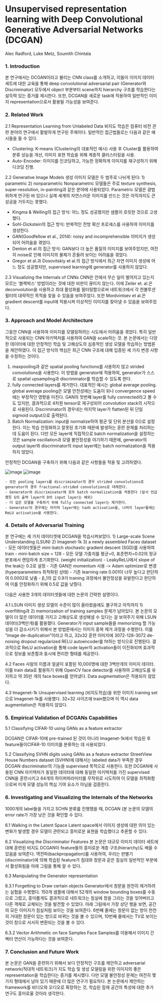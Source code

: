 # Unsupervised representation learning with Deep Convolutional Generative Adversarial Networks (DCGAN)
Alec Radford, Luke Metz, Soumith Chintala

### 1. Introduction
본 연구에서는 DCGAN이라고 불리는 CNN class를 소개하고, 이들이 이미지 데이터 세트에 대한 교육을 통해 deep convolutional adversarial pair (Generator와 Discriminator) 모두에서 object 부분부터 scene까지 hierarchy 구조를 학습한다는 설득력 있는 증거를 제시한다. 또한, DCGAN을 새로운 task에 적용하여 일반적인 이미지 representation으로서 활용될 가능성을 보여준다.


### 2. Related Work
2.1 Representation Learning from Unlabeled Data
비지도 학습은 컴퓨터 비전 관련 분야의 연구에서 활발하게 연구된 주제이다. 일반적인 접근법들로는 다음과 같은 예시들을 들 수 있다.
  - Clustering: K-means (Clustering의 대표적인 예시) 사용 후 Cluster를 활용하여 분류 성능을 개선, 이미지 표현 학습을 위해 계층적 클러스터링을 사용.
  - Auto-Encoder: 이미지를 인코딩하고, 가능한 정확하게 이미지를 재구성하기 위해 디코딩 진행.

2.2 Generative Image Models
생성 이미지 모델은 두 범주로 나뉘게 된다: 1) parametric 2) nonparametric
Nonparametric 모델들은 주로 texture synthesis, super-resolution, in-painting과 같은 분야에 사용되었다. Parametric 모델은 광범위하게 연구된 바 있으나 실제 세계의 자연스러운 이미지를 만드는 것은 아직까지도 큰 성공을 거두지는 못했다. 
  - Kingma & Welling의 접근 방식: 어느 정도 성공했지만 샘플이 흐릿한 것으로 고생했다.
  - Sohl-Dickstein의 접근 방식: 반복적인 전방 확산 프로세스를 사용하여 이미지를 생성한다.
  - GAN(Goodfellow et al., 2014): noisy and incomprehensible 이미지가 생성되어 어려움을 겪었다.
  - Denton et al.의 접근 방식: GAN보다 더 높은 품질의 이미지를 보여주었지만, 여전히 noise로 인해 이미지의 물체가 흔들려 보이는 어려움을 겪었다.
  - Gregor et al.과 Dosovitskiy et al.의 접근 방식에서 최근 자연 이미지 생성에 어느 정도 성공했지만, supervised learning에 generator를 사용하지 않았다.

2.3 Visualizing the Internals of CNNs
CNN은 안에서 무슨 일이 벌어지고 있는지 모르는 ‘블랙박스’ 방법이라는 것에 대한 비판이 끊이지 않는다. 이에 Zeiler et. al.은 deconvolution을 사용하고 최대 활성화를 필터링함으로써 네트워크에서 각 컨볼루션 필터의 대략적인 목적을 찾을 수 있음을 보여주었다. 또한 Mordvintsev et al.은 gradient descent를 input에 적용시켜 이상적인 이미지를 찾아낼 수 있음을 보여주었다. 


### 3. Approach and Model Architecture
그동안 CNN을 사용하여 이미지를 모델링하려는 시도에서 어려움을 겪었다. 특히 일반적으로 사용되는 CNN 아키텍처를 사용하여 GAN을 scale하는 것.
본 논문에서는 다양한 데이터에 대한 안정적인 학습 및 고해상도의 심층적인 생성 모델을 학습하는 방법론을 제안하였다. 이 접근 방식의 핵심은 최근 CNN 구조에 대해 입증된 세 가지 변경 사항을 수정하는 것이다.
  1) maxpooling과 같은 spatial pooling functions를 사용하지 않고 strided convolutions을 사용한다. 이 방법을 generator에 적용하여, generator가 스스로 spatial upsampling과 discriminator를 학습할 수 있도록 한다.
  2) fully connected layers를 제거한다. 대표적인 예시는 global average pooling. global average pooling은 모델 안전성에는 도움이 되나 convergence speed에는 부정적인 영향을 미친다. GAN의 첫번째 layer를 fully connected라고 볼 수도 있지만, 결과적으로 4차원 tensor로 재구성되어 convolution stack의 시작으로 사용된다. Discriminator의 경우네는 마지막 layer가 flatten된 뒤 단일 sigmoid output으로 출력된다. 
  3) Batch Normalization: input을 normalize하여 평균 및 단위 분산을 0으로 설정한다. 이는 학습 안정화하고 잘못된 초기화 때문에 발생하는 훈련 문제를 처리하는 데 도움이 된다. 다만 모든 layer에 직접적으로 batch normalization을 설정하는 것은 sample oscillation과 모델 불안정성을 야기하기 때문에, generator의 output layer와 discriminator의 input layer에는 batch normalization을 적용하지 않았다. 

안정적인 DCGAN을 구축하기 위해 다음과 같은 사항들을 적용 및 고려하였다.
 
 ![image](https://user-images.githubusercontent.com/68283760/114290604-c6cfc880-9abb-11eb-9639-58b94b3aa1f2.png)
![image](https://user-images.githubusercontent.com/68283760/114290605-c8998c00-9abb-11eb-9455-52c371ce2dde.png)

	- 모든 pooling layers를 discriminator의 경우 strided convolutions로 generator의 경우 fractional-strided convolutions로 대체한다.
	- Generator와 discriminator에 모두 batch normalization을 적용한다 (앞서 언급했듯 G의 출력 layer아 D의 input layer는 예외)
	- 더 깊은 모델을 구축하기 위해 fully connected layer는 제거한다.
	- Generator의 경우에는 마지막 layer에는 tanh activation을, 나머지 layer들에는 ReLU activation을 사용한다. 


### 4. Details of Adversarial Training
본 연구에는 세 가지 데이터셋에 DCGAN을 학습시켜보았다. 1) Large-scale Scene Understanding (LSUN) 2) Imagenet-1k 3) a newly assembled Faces dataset
	- 모든 데이터셋들은 mini-batch stochastic gradient descent (SGD)를 사용하여 train
	- mini-batch size = 128
	- 모든 모델 가중치를 평균=0, 표준편차=0.02의 정규 분포에서 랜덤하게 초기화한다. (weight initialization)
	- LeakyReLU에서 slope of the leak는 0.2로 설정
	- 기존 GAN은 momentum 사용 -> Adam optimizer로 변경 (hyperparameters 최적화된 상태)
	- 기존 learning rate 0.001이 너무 높다고 판단하여 0.0002로 낮춤
	- β_1의 값 0.9가 training 과정에서 불안정성을 유발한다고 판단하여 이를 안정화하기 위해 0.5로 값을 낮췄다. 

다음은 사용한 3개의 데이터셋들에 대한 논문의 간략한 설명이다.

4.1 LSUN 
이미지 생성 모델의 수준이 많이 올라왔음에도 불구하고 아직까지 1) overfitting과 2) memorization of training samples 문제가 남아있다. 본 논문의 모델이 더 많은 데이터를 가지고 고해상도로 생성해낼 수 있다는 걸 보여주기 위해 LSUN 데이터(3백만개)를 활용했다. Generator가 input sample들을 memorizing 할 가능성을 더 감소시키기 위해서 본 방법론에서는 이미지 중복 제거 과정을 수행한다. 이를 “image de-duplication”이라고 하고, 32x32 훈련 이미지에 3072-128-3072 de-noising dropout regularized RELU autoencoder를 fit하는 방식으로 진행된다. 결과적으로 ReLU activation을 통해 code layer의 activation들이 이진화되며 효과적으로 정보를 보존함과 동시에 편리한 형태를 제공한다.

4.2 Faces
사람의 이름과 얼굴이 포함된 10,000명에 대한 3백만개의 이미지 데이터. 이를 train data로 활용하기 위해 OpenCV face detector를 사용하여 고해상도를 유지하고 약 35만 개의 face boxes를 얻어냈다. Data augmentation은 적용되지 않았다.

4.3 Imagenet-1k
Unsupervised learning (비지도학습)을 위한 이미지 training set으로 Imagenet-1k를 사용했다. 32×32 사이즈에 train했으며 이 역시 data augmentation은 적용하지 않았다.


### 5. Empirical Validation of DCGANs Capabilities
5.1 Classifying CIFAR-10 using GANs as a feature extractor
 
DCGAN은 CIFAR-10에 pre-trained 된 것이 아니라 Imagenet-1k에서 학습된 후 feature들이CIFAR-10 이미지를 분류하는 데 사용되었다. 

5.2 Classifying SVHN digits using GANs as a feature extractor
StreetView House Numbers dataset (SVHN)에 대해서는 labeled data가 부족한 경우 DCGAN discriminator의 기능을 supervised 목적으로 사용한다. 또한 DCGAN에 사용된 CNN 아키텍처가 동일한 데이터에 대해 동일한 아키텍처를 가진 supervised CNN을 훈련시키고 64개의 하이퍼파라미터를 무작위로 시도하여 이 모델을 최적화함으로써 이게 모델 성능의 핵심 기여 요소가 아님을 검증한다. 


### 6. Investigating and Visualizing the Internals of the Networks
 
1000개의 label들을 가지고 SCHN 분류를 진행했을 때, DCGAN (본 논문의 모델의 error rate가 가장 낮은 것을 확인할 수 있다.

6.1 Walking in the Latent Space
Latent space에서 이미지 생성에 대한 의미 있는 변화가 발생할 경우 모델이 관련되고 흥미로운 표현을 학습했다고 추론할 수 있다. 

6.2 Visualizing the Discriminator Features
본 논문은 대규모 이미지 데이터 세트에 대해 훈련된 비지도 DCGAN이 feature들의 흥미로운 계층 구조(hierarchy)도 배울 수 있음을 보여준다. 역전파(backpropagation)를 사용하여, 우리는 판별기(discriminator)에 의해 학습된 feature가 침대와 창문과 같은 침실의 일반적인 부분에서 활성화됨을 아래 그림을 통해 알 수 있다.
 

6.3 Manipulating the Generator representation

8.3.1 Forgetting to Draw certain objects
Generator에서 창문을 완전히 제거하려는 실험을 수행했다. 150개 샘플에 대해서 52개의 window bounding boxes를 수동으로 그렸고, 흥미롭게도 결과적으로 네트워크는 침실에 창을 그리는 것을 잊어버리고 다른 객체로 교체되는 것을 발견할 수 있었다.
아래 그림에서 가장 상단 행을 보면, 공간의 모든 이미지가 침실처럼 보이는 것을 보여준다. 6번째 줄에는 창문이 없는 방이 천천히 거대한 창문이 있는 방으로 바뀌는 것을 볼 수 있으며, 10번째 줄에서는 TV로 보이는 것이 창으로 서서히 변환되는 것을 볼 수 있다.
 
6.3.2 Vector Arithmetic on face Samples
Face Samples를 이용해서 이미지 간 벡터 연산이 가능하다는 것을 보여준다.

### 7. Conclusion and Future Work
본 논문은 GAN을 훈련하기 위해서 보다 안정적인 구조를 제안하고 adversarial network(적대적 네트워크)가 지도 학습 및 생성 모델링을 위한 이미지의 좋은 representation을 학습한다는 증거를 제시했다. 다만 모델 불안정성 문제는 여전히 몇 가지 형태에서 남아 있기 때문에 더 많은 연구가 필요하다. 본 논문에서 제안하는 framework를 비디오와 오디오로 확장하는 것, 학습된 잠재 공간의 특성에 대한 추가 연구도 흥미로울 것이라 생각한다.
